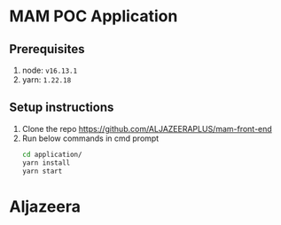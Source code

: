 # MAM POC Application

## Prerequisites
1. node: `v16.13.1`
2. yarn: `1.22.18`

## Setup instructions

1. Clone the repo https://github.com/ALJAZEERAPLUS/mam-front-end
2. Run below commands in cmd prompt
    ```bash
    cd application/
    yarn install
    yarn start
    ```
# Aljazeera
